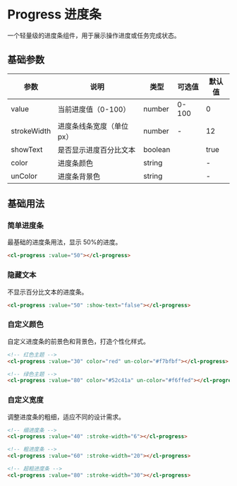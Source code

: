 # Progress 进度条

一个轻量级的进度条组件，用于展示操作进度或任务完成状态。

## 基础参数

| 参数         | 说明                      | 类型    | 可选值             | 默认值 |
| ------------ | ------------------------- | ------- | ------------------ | ------ |
| value        | 当前进度值（0-100）       | number  | 0-100              | 0      |
| strokeWidth  | 进度条线条宽度（单位 px） | number  | -                  | 12     |
| showText     | 是否显示进度百分比文本    | boolean |                    | true   |
| color        | 进度条颜色                | string  |                    | -      |
| unColor      | 进度条背景色              | string  |                    | -      |

## 基础用法

### 简单进度条

最基础的进度条用法，显示 50%的进度。

```html
<cl-progress :value="50"></cl-progress>
```

### 隐藏文本

不显示百分比文本的进度条。

```html
<cl-progress :value="50" :show-text="false"></cl-progress>
```

### 自定义颜色

自定义进度条的前景色和背景色，打造个性化样式。

```html
<!-- 红色主题 -->
<cl-progress :value="30" color="red" un-color="#f7bfbf"></cl-progress>

<!-- 绿色主题 -->
<cl-progress :value="80" color="#52c41a" un-color="#f6ffed"></cl-progress>
```

### 自定义宽度

调整进度条的粗细，适应不同的设计需求。

```html
<!-- 细进度条 -->
<cl-progress :value="40" :stroke-width="6"></cl-progress>

<!-- 粗进度条 -->
<cl-progress :value="60" :stroke-width="20"></cl-progress>

<!-- 超粗进度条 -->
<cl-progress :value="80" :stroke-width="30"></cl-progress>
```

